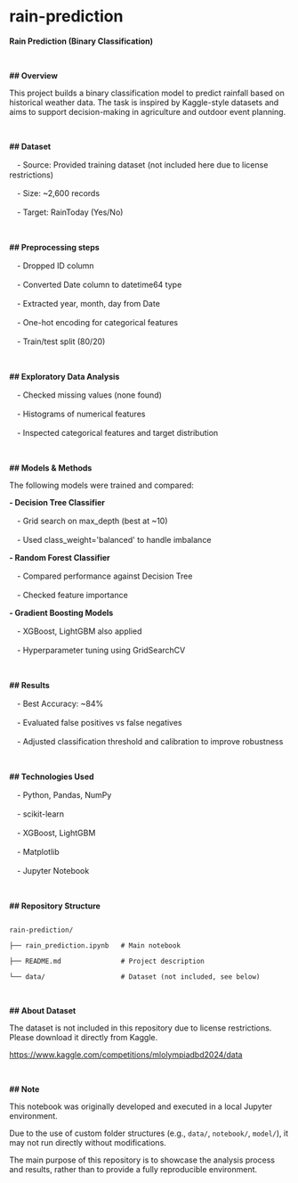 # rain-prediction

**Rain Prediction (Binary Classification)**

 <p>&nbsp;</p>

**## Overview**

This project builds a binary classification model to predict rainfall based on historical weather data.
The task is inspired by Kaggle-style datasets and aims to support decision-making in agriculture and outdoor event planning.

 <p>&nbsp;</p>

**## Dataset**

　- Source: Provided training dataset (not included here due to license restrictions)

　- Size: ~2,600 records

　- Target: RainToday (Yes/No)

 <p>&nbsp;</p>

**## Preprocessing steps**

　- Dropped ID column

　- Converted Date column to datetime64 type

　- Extracted year, month, day from Date

　- One-hot encoding for categorical features

　- Train/test split (80/20)

 <p>&nbsp;</p>

**## Exploratory Data Analysis**

　- Checked missing values (none found)

　- Histograms of numerical features

　- Inspected categorical features and target distribution

 <p>&nbsp;</p>

**## Models & Methods**

The following models were trained and compared:

**- Decision Tree Classifier**

　- Grid search on max_depth (best at ~10)

　- Used class_weight='balanced' to handle imbalance

**- Random Forest Classifier**

　- Compared performance against Decision Tree

　- Checked feature importance

**- Gradient Boosting Models**

　- XGBoost, LightGBM also applied

　- Hyperparameter tuning using GridSearchCV

 <p>&nbsp;</p>

**## Results**

　- Best Accuracy: ~84%

　- Evaluated false positives vs false negatives

　- Adjusted classification threshold and calibration to improve robustness

 <p>&nbsp;</p>

**## Technologies Used**

　- Python, Pandas, NumPy

　- scikit-learn

　- XGBoost, LightGBM

　- Matplotlib

　- Jupyter Notebook

 <p>&nbsp;</p>

**## Repository Structure**

```

rain-prediction/

├── rain_prediction.ipynb   # Main notebook

├── README.md               # Project description

└── data/                   # Dataset (not included, see below)

```

<p>&nbsp;</p>

**## About Dataset**

The dataset is not included in this repository due to license restrictions. Please download it directly from Kaggle.

https://www.kaggle.com/competitions/mlolympiadbd2024/data

<p>&nbsp;</p>

**## Note**

This notebook was originally developed and executed in a local Jupyter environment. 

Due to the use of custom folder structures (e.g., `data/`, `notebook/`, `model/`), it may not run directly without modifications.  

The main purpose of this repository is to showcase the analysis process and results, rather than to provide a fully reproducible environment.
